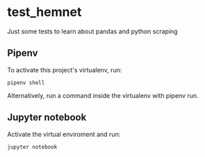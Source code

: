 # test_hemnet
Just some tests to learn about pandas and python scraping

## Pipenv
To activate this project's virtualenv, run:
```
pipenv shell
```

Alternatively, run a command inside the virtualenv with pipenv run.

## Jupyter notebook
Activate the virtual enviroment and run:
```
jupyter notebook
```  
